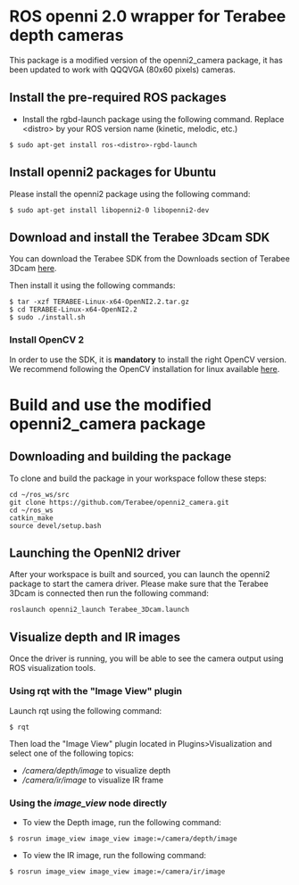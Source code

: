 # ROS openni 2.0 wrapper for Terabee depth cameras

This package is a modified version of the openni2_camera package, it has been updated to work with QQQVGA (80x60 pixels) cameras.

## Install the pre-required ROS packages

* Install the rgbd-launch package using the following command. Replace \<distro\> by your ROS version name (kinetic, melodic, etc.)
```
$ sudo apt-get install ros-<distro>-rgbd-launch
```

## Install openni2 packages for Ubuntu
Please install the openni2 package using the following command:
```
$ sudo apt-get install libopenni2-0 libopenni2-dev
```

## Download and install the Terabee 3Dcam SDK
You can download the Terabee SDK from the Downloads section of Terabee 3Dcam [here](https://www.terabee.com/shop/3d-tof-cameras/terabee-3dcam/).

Then install it using the following commands:
```
$ tar -xzf TERABEE-Linux-x64-OpenNI2.2.tar.gz
$ cd TERABEE-Linux-x64-OpenNI2.2
$ sudo ./install.sh
```

### Install OpenCV 2

In order to use the SDK, it is **mandatory** to install the right OpenCV version. We recommend following the OpenCV installation for linux available [here](https://github.com/Terabee/linux_openni2_samples#install-opencv).

# Build and use the modified openni2_camera package
## Downloading and building the package

 To clone and build the package in your workspace follow these steps:

```
cd ~/ros_ws/src
git clone https://github.com/Terabee/openni2_camera.git
cd ~/ros_ws
catkin_make
source devel/setup.bash
```
## Launching the OpenNI2 driver

After your workspace is built and sourced, you can launch the openni2 package to start the camera driver. Please make sure that the Terabee 3Dcam is connected then run the following command:
```
roslaunch openni2_launch Terabee_3Dcam.launch
```

## Visualize depth and IR images
Once the driver is running, you will be able to see the camera output using ROS visualization tools.

### Using rqt with the "Image View" plugin

Launch rqt using the following command:
```
$ rqt
```

Then load the "Image View" plugin located in Plugins>Visualization and select one of the following topics:
* */camera/depth/image* to visualize depth
* */camera/ir/image* to visualize IR frame


### Using the *image_view* node directly

* To view the Depth image, run the following command:
```
$ rosrun image_view image_view image:=/camera/depth/image
```
* To view the IR image, run the following command:
```
$ rosrun image_view image_view image:=/camera/ir/image
```

